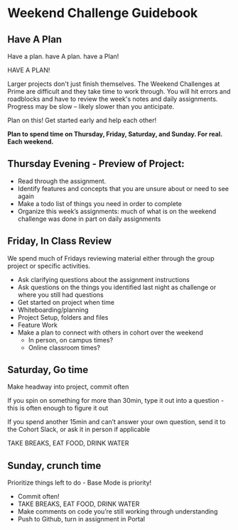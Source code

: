 # Weekend Challenge Guidebook

## Have A Plan

Have a plan. have A plan. have a Plan!

HAVE A PLAN!

Larger projects don't just finish themselves. The Weekend Challenges at Prime are difficult and they take time to work through. You will hit errors and roadblocks and have to review the week's notes and daily assignments. Progress may be slow – likely slower than you anticipate.

Plan on this! Get started early and help each other!

**Plan to spend time on Thursday, Friday, Saturday, and Sunday. For real. Each weekend.**


## Thursday Evening - Preview of Project:
- Read through the assignment. 
- Identify features and concepts that you are unsure about or need to see again
- Make a todo list of things you need in order to complete
- Organize this week’s assignments: much of what is on the weekend challenge was done in part on daily assignments

## Friday, In Class Review
We spend much of Fridays reviewing material either through the group project or specific activities.

- Ask clarifying questions about the assignment instructions
- Ask questions on the things you identified last night as challenge or where you still had questions
- Get started on project when time
- Whiteboarding/planning
- Project Setup, folders and files
- Feature Work
- Make a plan to connect with others in cohort over the weekend
    - In person, on campus times?
    - Online classroom times?


## Saturday, Go time
Make headway into project, commit often

If you spin on something for more than 30min, type it out into a question - this is often enough to figure it out

If you spend another 15min and can’t answer your own question, send it to the Cohort Slack, or ask it in person if applicable

TAKE BREAKS, EAT FOOD, DRINK WATER

## Sunday, crunch time

Prioritize things left to do - Base Mode is priority!
- Commit often!
- TAKE BREAKS, EAT FOOD, DRINK WATER
- Make comments on code you’re still working through understanding
- Push to Github, turn in assignment in Portal
